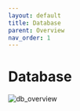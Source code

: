 ```yaml
---
layout: default
title: Database
parent: Overview
nav_order: 1
---
```


# Database
![db_overview](https://github.com/jjy1031/jjy1031.github.io/assets/160209859/8280b521-1385-4127-b731-1a9b09aba091)

